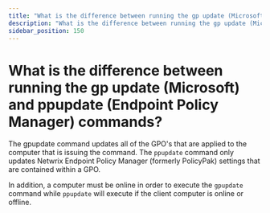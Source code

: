 ```yaml
---
title: "What is the difference between running the gp update (Microsoft) and ppupdate (Endpoint Policy Manager) commands?"
description: "What is the difference between running the gp update (Microsoft) and ppupdate (Endpoint Policy Manager) commands?"
sidebar_position: 150
---
```


# What is the difference between running the gp update (Microsoft) and ppupdate (Endpoint Policy Manager) commands?

The gpupdate command updates all of the GPO's that are applied to the computer that is issuing the
command. The `ppupdate` command only updates Netwrix Endpoint Policy Manager (formerly PolicyPak)
settings that are contained within a GPO.

In addition, a computer must be online in order to execute the `gpupdate` command while `ppupdate`
will execute if the client computer is online or offline.
